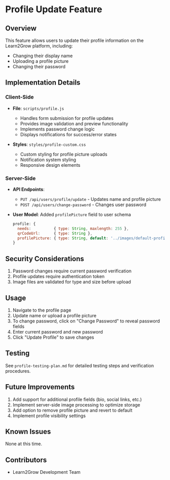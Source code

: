 # Profile Update Feature

## Overview
This feature allows users to update their profile information on the Learn2Grow platform, including:
- Changing their display name
- Uploading a profile picture
- Changing their password

## Implementation Details

### Client-Side
- **File**: `scripts/profile.js` 
  - Handles form submission for profile updates
  - Provides image validation and preview functionality
  - Implements password change logic
  - Displays notifications for success/error states

- **Styles**: `styles/profile-custom.css`
  - Custom styling for profile picture uploads
  - Notification system styling
  - Responsive design elements

### Server-Side
- **API Endpoints**: 
  - `PUT /api/users/profile/update` - Updates name and profile picture
  - `POST /api/users/change-password` - Changes user password

- **User Model**: Added `profilePicture` field to user schema
  ```javascript
  profile: {
    needs:          { type: String, maxlength: 255 },
    qrCodeUrl:      { type: String },
    profilePicture: { type: String, default: '../images/default-profile.jpg' }
  }
  ```

## Security Considerations
1. Password changes require current password verification
2. Profile updates require authentication token
3. Image files are validated for type and size before upload

## Usage
1. Navigate to the profile page
2. Update name or upload a profile picture
3. To change password, click on "Change Password" to reveal password fields
4. Enter current password and new password
5. Click "Update Profile" to save changes

## Testing
See `profile-testing-plan.md` for detailed testing steps and verification procedures.

## Future Improvements
1. Add support for additional profile fields (bio, social links, etc.)
2. Implement server-side image processing to optimize storage
3. Add option to remove profile picture and revert to default
4. Implement profile visibility settings

## Known Issues
None at this time.

## Contributors
- Learn2Grow Development Team
